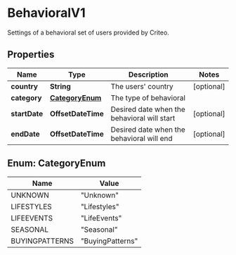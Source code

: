 

# BehavioralV1

Settings of a behavioral set of users provided by Criteo.

## Properties

| Name | Type | Description | Notes |
|------------ | ------------- | ------------- | -------------|
|**country** | **String** | The users&#39; country |  [optional] |
|**category** | [**CategoryEnum**](#CategoryEnum) | The type of behavioral |  |
|**startDate** | **OffsetDateTime** | Desired date when the behavioral will start |  [optional] |
|**endDate** | **OffsetDateTime** | Desired date when the behavioral will end |  [optional] |



## Enum: CategoryEnum

| Name | Value |
|---- | -----|
| UNKNOWN | &quot;Unknown&quot; |
| LIFESTYLES | &quot;Lifestyles&quot; |
| LIFEEVENTS | &quot;LifeEvents&quot; |
| SEASONAL | &quot;Seasonal&quot; |
| BUYINGPATTERNS | &quot;BuyingPatterns&quot; |



